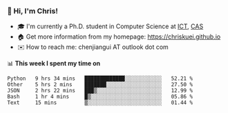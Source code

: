 ### 👋 Hi, I'm Chris!

<!--
**Chriskuei/Chriskuei** is a ✨ _special_ ✨ repository because its `README.md` (this file) appears on your GitHub profile.

Here are some ideas to get you started:

- 🔭 I’m currently working on ...
- 🌱 I’m currently learning ...
- 👯 I’m looking to collaborate on ...
- 🤔 I’m looking for help with ...
- 💬 Ask me about ...
- 📫 How to reach me: ...
- 😄 Pronouns: ...
- ⚡ Fun fact: ...
-->

- 🎓 I'm currently a Ph.D. student in Computer Science at [ICT](http://www.ict.ac.cn), [CAS](https://www.ucas.ac.cn)
- 🏠 Get more information from my homepage: https://chriskuei.github.io
- ✉️ How to reach me: chenjiangui AT outlook dot com

📊 **This week I spent my time on**

<!--START_SECTION:waka-->
```text
Python   9 hrs 34 mins   █████████████░░░░░░░░░░░░   52.21 % 
Other    5 hrs 2 mins    ███████░░░░░░░░░░░░░░░░░░   27.50 % 
JSON     2 hrs 22 mins   ███▒░░░░░░░░░░░░░░░░░░░░░   12.99 % 
Bash     1 hr 4 mins     █▒░░░░░░░░░░░░░░░░░░░░░░░   05.86 % 
Text     15 mins         ▒░░░░░░░░░░░░░░░░░░░░░░░░   01.44 % 
```
<!--END_SECTION:waka-->
